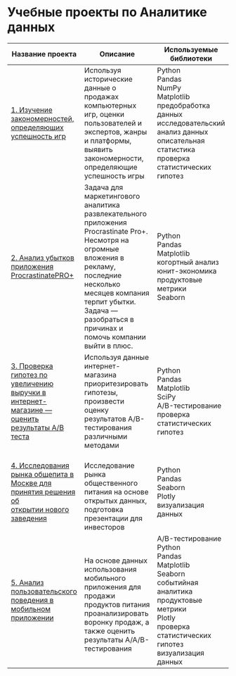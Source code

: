 # Учебные проекты по Аналитике данных

| Название проекта                                                                                                                                                    | Описание                                                                                                                                                                                                                                              | Используемые библиотеки                                                                                                                                                          |
| ------------------------------------------------------------------------------------------------------------------------------------------------------------------- | ----------------------------------------------------------------------------------------------------------------------------------------------------------------------------------------------------------------------------------------------------- | -------------------------------------------------------------------------------------------------------------------------------------------------------------------------------- |
| [1\. Изучение закономерностей, определяющих успешность игр](https://github.com/veruvere/study_projects/tree/main/games_stat)                                        | Используя исторические данные о продажах компьютерных игр, оценки пользователей и экспертов, жанры и платформы, выявить закономерности, определяющие успешность игры                                                                                  | Python<br>Pandas<br>NumPy<br>Matplotlib<br>предобработка данных<br>исследовательский анализ данных<br>описательная статистика<br>проверка статистических гипотез                 |
| [2\. Анализ убытков приложения ProcrastinatePRO+](https://github.com/veruvere/study_projects/tree/main/product_analyzes)                                            | Задача для маркетингового аналитика развлекательного приложения Procrastinate Pro+. Несмотря на огромные вложения в рекламу, последние несколько месяцев компания терпит убытки. Задача — разобраться в причинах и помочь компании выйти в плюс. | Python<br>Pandas<br>Matplotlib<br>когортный анализ<br>юнит-экономика<br>продуктовые метрики<br>Seaborn                                                                           |
| [3\. Проверка гипотез по увеличению выручки в интернет-магазине —<br>оценить результаты A/B теста](https://github.com/veruvere/study_projects/tree/main/AB-test)    | Используя данные интернет-магазина приоритезировать гипотезы, произвести оценку результатов A/B-тестирования различными методами                                                                                                                      | Python<br>Pandas<br>Matplotlib<br>SciPy<br>A/B-тестирование<br>проверка статистических гипотез                                                                                   |
| [4\. Исследования рынка общепита в Москве для принятия решения об<br>открытии нового заведения](https://github.com/veruvere/study_projects/tree/main/Moscow%20cafe) | <br>Исследование рынка общественного питания на основе открытых данных, подготовка презентации для инвесторов                                                                                                                                         | Python<br>Pandas<br>Seaborn<br>Plotly<br>визуализация данных                                                                                                                     |
| [5\. Анализ пользовательского поведения в мобильном приложении](https://github.com/veruvere/study_projects/tree/main/AAB-test)                                      | <br>На основе данных использования мобильного приложения для продажи продуктов питания проанализировать воронку продаж, а также оценить результаты A/A/B-тестирования                                                                                 | A/B-тестирование<br>Python<br>Pandas<br>Matplotlib<br>Seaborn<br>событийная аналитика<br>продуктовые метрики<br>Plotly<br>проверка статистических гипотез<br>визуализация данных |
